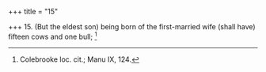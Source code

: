 +++
title = "15"

+++
15. (But the eldest son) being born of the first-married wife (shall have) fifteen cows and one bull; [^15] 


[^15]:  Colebrooke loc. cit.; Manu IX, 124.
